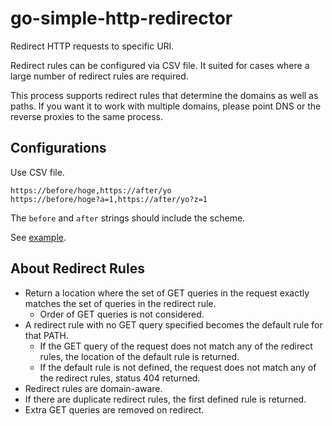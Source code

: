# go-simple-http-redirector

Redirect HTTP requests to specific URI.

Redirect rules can be configured via CSV file. It suited for cases where a large number of redirect rules are required.

This process supports redirect rules that determine the domains as well as paths. If you want it to work with multiple domains, please point DNS or the reverse proxies to the same process.

## Configurations

Use CSV file.

```csv
https://before/hoge,https://after/yo
https://before/hoge?a=1,https://after/yo?z=1
```

The `before` and `after` strings should include the scheme.

See [example](./configs/examples.csv).

## About Redirect Rules

- Return a location where the set of GET queries in the request exactly matches the set of queries in the redirect rule.
  - Order of GET queries is not considered.
- A redirect rule with no GET query specified becomes the default rule for that PATH.
  - If the GET query of the request does not match any of the redirect rules, the location of the default rule is returned.
  - If the default rule is not defined, the request does not match any of the redirect rules, status 404 returned.
- Redirect rules are domain-aware.
- If there are duplicate redirect rules, the first defined rule is returned.
- Extra GET queries are removed on redirect.
